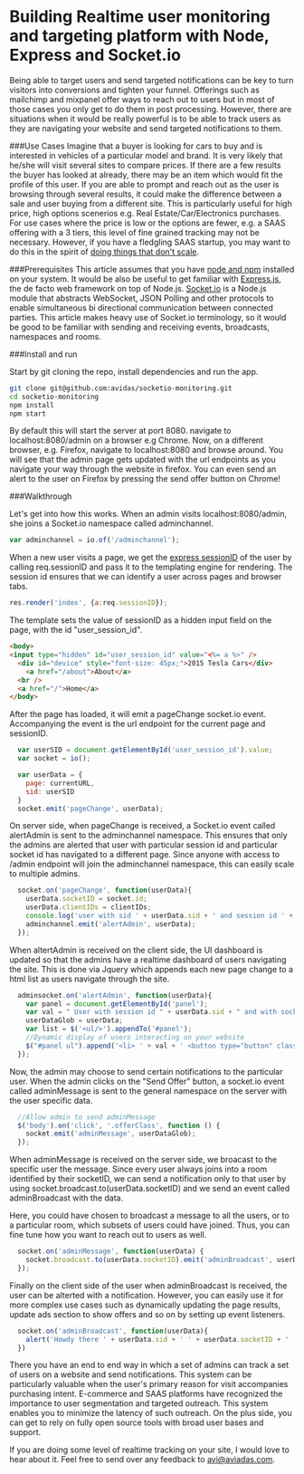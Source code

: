 Building Realtime user monitoring and targeting platform with Node, Express and Socket.io
===
Being able to target users and send targeted notifications can be key to turn visitors into conversions and tighten your funnel. Offerings such as mailchimp and mixpanel offer ways to reach out to users but in most of those cases you only get to do them in post processing. However, there are situations when it would be really powerful is to be able to track users as they are navigating your website and send targeted notifications to them.

###Use Cases
Imagine that a buyer is looking for cars to buy and is interested in vehicles of a particular model and brand. It is very likely that he/she will visit several sites to compare prices. If there are a few results the buyer has looked at already, there may be an item which would fit the profile of this user. If you are able to prompt and reach out as the user is browsing through several results, it could make the difference between a sale and user buying from a different site. This is particularly useful for high price, high options scenerios e.g. Real Estate/Car/Electronics purchases. For use cases where the price is low or the options are fewer, e.g. a SAAS offering with a 3 tiers, this level of fine grained tracking may not be necessary. However, if you have a fledgling SAAS startup, you may want to do this in the spirit of [doing things that don't scale](http://paulgraham.com/ds.html).

###Prerequisites
This article assumes that you have [node and npm](https://nodejs.org/) installed on your system. It would be also be useful to get familiar with [Express.js](http://expressjs.com/), the de facto web framework on top of Node.js. [Socket.io](http://socket.io/) is a Node.js module that abstracts WebSocket, JSON Polling and other protocols to enable simultaneous bi directional communication between connected parties. This article makes heavy use of Socket.io terminology, so it would be good to be familiar with sending and receiving events, broadcasts, namespaces and rooms.

###Install and run

Start by git cloning the repo, install dependencies and run the app.

```bash
git clone git@github.com:avidas/socketio-monitoring.git
cd socketio-monitoring
npm install
npm start
```

By default this will start the server at port 8080. navigate to localhost:8080/admin on a browser e.g Chrome. Now, on a different browser, e.g. Firefox, navigate to localhost:8080 and browse around. You will see that the admin page gets updated with the url endpoints as you navigate your way through the website in firefox. You can even send an alert to the user on Firefox by pressing the send offer button on Chrome!

###Walkthrough

Let's get into how this works. When an admin visits localhost:8080/admin, she joins a Socket.io namespace called adminchannel.

```javascript
var adminchannel = io.of('/adminchannel');
```

When a new user visits a page, we get the [express sessionID](https://github.com/expressjs/session#reqsession) of the user by calling req.sessionID and pass it to the templating engine for rendering. The session id ensures that we can identify a user across pages and browser tabs.

```javascript
res.render('index', {a:req.sessionID});
```

The template sets the value of sessionID as a hidden input field on the page, with the id "user_session_id".

```html
<body>
<input type="hidden" id="user_session_id" value="<%= a %>" />
  <div id="device" style="font-size: 45px;">2015 Tesla Cars</div>
    <a href="/about">About</a>
  <br />
  <a href="/">Home</a>
</body>
```
After the page has loaded, it will emit a pageChange socket.io event. Accompanying the event is the url endpoint for the current page and sessionID.

```javascript
  var userSID = document.getElementById('user_session_id').value;
  var socket = io();

  var userData = {
    page: currentURL,
    sid: userSID
  }
  socket.emit('pageChange', userData);
```
On server side, when pageChange is received, a Socket.io event called alertAdmin is sent to the adminchannel namespace. This ensures that only the admins are alerted that user with particular session id and particular socket id has navigated to a different page. Since anyone with access to /admin endpoint will join the adminchannel namespace, this can easily scale to multiple admins.

```javascript
  socket.on('pageChange', function(userData){
    userData.socketID = socket.id;
    userData.clientIDs = clientIDs;
    console.log('user with sid ' + userData.sid + ' and session id ' + userData.socketID + ' changed page ' + userData.page);
    adminchannel.emit('alertAdmin', userData);
  });
```

When altertAdmin is received on the client side, the UI dashboard is updated so that the admins have a realtime dashboard of users navigating the site. This is done via Jquery which appends each new page change to a html list as users navigate through the site.

```javascript
  adminsocket.on('alertAdmin', function(userData){
    var panel = document.getElementById('panel');
    var val = " User with session id " + userData.sid + " and with socket id " + userData.socketID + " has navigated to " + userData.page;
    userDataGlob = userData;
    var list = $('<ul/>').appendTo('#panel');
    //Dynamic display of users interacting on your website
    $("#panel ul").append('<li> ' + val + ' <button type="button" class="offerClass" id="' + userData.socketID + '">Send Offer</button></li>');
  });
```
Now, the admin may choose to send certain notifications to the particular user. When the admin clicks on the "Send Offer" button, a socket.io event called adminMessage is sent to the general namespace on the server with the user specific data.
```javascript
  //Allow admin to send adminMessage
  $('body').on('click', '.offerClass', function () {
    socket.emit('adminMessage', userDataGlob);
  });
```
When adminMessage is received on the server side, we broacast to the specific user the message. Since every user always joins into a room identified by their socketID, we can send a notification only to that user by using socket.broadcast.to(userData.socketID) and we send an event called adminBroadcast with the data. 

Here, you could have chosen to broadcast a message to all the users, or to a particular room, which subsets of users could have joined. Thus, you can fine tune how you want to reach out to users as well.

```javascript
  socket.on('adminMessage', function(userData) {
    socket.broadcast.to(userData.socketID).emit('adminBroadcast', userData);
  });
```

Finally on the client side of the user when adminBroadcast is received, the user can be alterted with a notification. However, you can easily use it for more complex use cases such as dynamically updating the page results, update ads section to show offers and so on by setting up event listeners. 

```javascript
  socket.on('adminBroadcast', function(userData){
    alert('Howdy there ' + userData.sid + ' ' + userData.socketID + ' ' + userData.page);
  })
```

There you have an end to end way in which a set of admins can track a set of users on a website and send notifications. This system can be particularly valuable when the user's primary reason for visit accompanies purchasing intent. E-commerce and SAAS platforms have recognized the importance to user segmentation and targeted outreach. This system enables you to minimize the latency of such outreach. On the plus side, you can get to rely on fully open source tools with broad user bases and support.

If you are doing some level of realtime tracking on your site, I would love to hear about it. Feel free to send over any feedback to avi@aviadas.com.